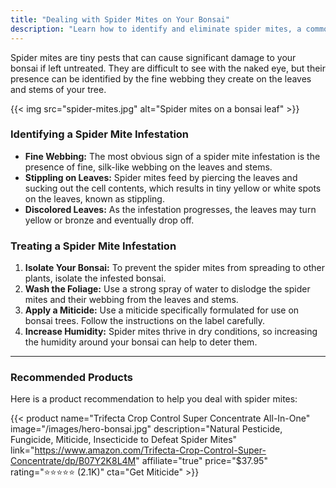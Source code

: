 ```yaml
---
title: "Dealing with Spider Mites on Your Bonsai"
description: "Learn how to identify and eliminate spider mites, a common pest that can damage your bonsai tree."
---
```


Spider mites are tiny pests that can cause significant damage to your bonsai if left untreated. They are difficult to see with the naked eye, but their presence can be identified by the fine webbing they create on the leaves and stems of your tree.

{{< img src="spider-mites.jpg" alt="Spider mites on a bonsai leaf" >}}

### Identifying a Spider Mite Infestation

*   **Fine Webbing:** The most obvious sign of a spider mite infestation is the presence of fine, silk-like webbing on the leaves and stems.
*   **Stippling on Leaves:** Spider mites feed by piercing the leaves and sucking out the cell contents, which results in tiny yellow or white spots on the leaves, known as stippling.
*   **Discolored Leaves:** As the infestation progresses, the leaves may turn yellow or bronze and eventually drop off.

### Treating a Spider Mite Infestation

1.  **Isolate Your Bonsai:** To prevent the spider mites from spreading to other plants, isolate the infested bonsai.
2.  **Wash the Foliage:** Use a strong spray of water to dislodge the spider mites and their webbing from the leaves and stems.
3.  **Apply a Miticide:** Use a miticide specifically formulated for use on bonsai trees. Follow the instructions on the label carefully.
4.  **Increase Humidity:** Spider mites thrive in dry conditions, so increasing the humidity around your bonsai can help to deter them.

---

### Recommended Products

Here is a product recommendation to help you deal with spider mites:

{{< product name="Trifecta Crop Control Super Concentrate All-In-One" image="/images/hero-bonsai.jpg" description="Natural Pesticide, Fungicide, Miticide, Insecticide to Defeat Spider Mites" link="https://www.amazon.com/Trifecta-Crop-Control-Super-Concentrate/dp/B07Y2K8L4M" affiliate="true" price="$37.95" rating="⭐⭐⭐⭐⭐ (2.1K)" cta="Get Miticide" >}}
